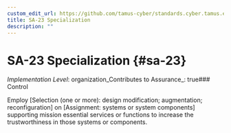 ```yaml
---
custom_edit_url: https://github.com/tamus-cyber/standards.cyber.tamus.edu/tree/main/static/content/tamus.edu/TAMUS_profile.xml
title: SA-23 Specialization
description: ""
---
```


# SA-23 Specialization {#sa-23}

_Implementation Level_: organization_Contributes to Assurance_: true### Control

Employ [Selection (one or more): design modification; augmentation; reconfiguration] on [Assignment: systems or system components] supporting mission essential services or functions to increase the trustworthiness in those systems or components.

